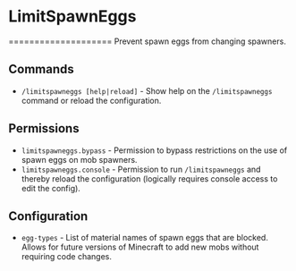 # LimitSpawnEggs
====================
Prevent spawn eggs from changing spawners.


Commands
--------
 * `/limitspawneggs [help|reload]` - Show help on the `/limitspawneggs` 
   command or reload the configuration.


Permissions
-----------
 * `limitspawneggs.bypass` - Permission to bypass restrictions on the use of
   spawn eggs on mob spawners.
 * `limitspawneggs.console` - Permission to run `/limitspawneggs` and
   thereby reload the configuration (logically requires console access to edit
   the config).


Configuration
-------------
 * `egg-types` - List of material names of spawn eggs that are blocked. Allows
   for future versions of Minecraft to add new mobs without requiring code
   changes.
